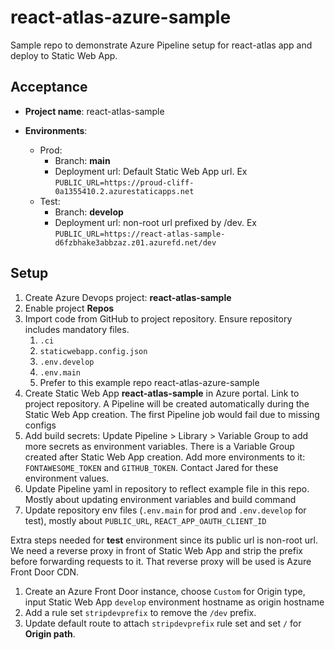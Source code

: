 # react-atlas-azure-sample
Sample repo to demonstrate Azure Pipeline setup for react-atlas app and deploy to Static Web App.

## Acceptance

* **Project name**: react-atlas-sample

* **Environments**:

  * Prod:
    * Branch: **main**
    * Deployment url: Default Static Web App url. Ex `PUBLIC_URL=https://proud-cliff-0a1355410.2.azurestaticapps.net`
  * Test:
    * Branch: **develop**
    * Deployment url: non-root url prefixed by /dev. Ex `PUBLIC_URL=https://react-atlas-sample-d6fzbhake3abbzaz.z01.azurefd.net/dev`


## Setup

1. Create Azure Devops project: **react-atlas-sample**
2. Enable project **Repos**
3. Import code from GitHub to project repository. Ensure repository includes mandatory files.
   1. `.ci`
   2. `staticwebapp.config.json`
   3. `.env.develop`
   4. `.env.main`
   5. Prefer to this example repo react-atlas-azure-sample
4. Create Static Web App **react-atlas-sample** in Azure portal. Link to project repository. A Pipeline will be created automatically during the Static Web App creation. The first Pipeline job would fail due to missing configs
5. Add build secrets: Update Pipeline > Library > Variable Group to add more secrets as environment variables. There is a Variable Group created after Static Web App creation.  Add more environments to it: `FONTAWESOME_TOKEN` and `GITHUB_TOKEN`. Contact Jared for these environment values.
6. Update Pipeline yaml in repository to reflect example file in this repo. Mostly about updating environment variables and build command
7. Update repository env files (`.env.main` for prod and `.env.develop` for test), mostly about `PUBLIC_URL`, `REACT_APP_OAUTH_CLIENT_ID`

Extra steps needed for **test** environment since its public url is non-root url. We need a reverse proxy in front of Static Web App and strip the prefix before forwarding requests to it. That reverse proxy will be used is Azure Front Door CDN.

1. Create an Azure Front Door instance, choose `Custom` for Origin type, input Static Web App `develop` environment hostname as origin hostname
2. Add a rule set `stripdevprefix` to remove the `/dev` prefix.
3. Update default route to attach `stripdevprefix` rule set and set `/` for **Origin path**.
